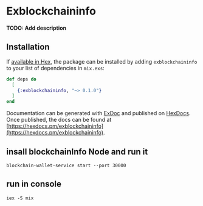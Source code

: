 # Exblockchaininfo

**TODO: Add description**

## Installation

If [available in Hex](https://hex.pm/docs/publish), the package can be installed
by adding `exblockchaininfo` to your list of dependencies in `mix.exs`:

```elixir
def deps do
  [
    {:exblockchaininfo, "~> 0.1.0"}
  ]
end
```

Documentation can be generated with [ExDoc](https://github.com/elixir-lang/ex_doc)
and published on [HexDocs](https://hexdocs.pm). Once published, the docs can
be found at [https://hexdocs.pm/exblockchaininfo](https://hexdocs.pm/exblockchaininfo).

## insall blockchainInfo Node and run it
`blockchain-wallet-service start --port 30000`

## run in console
`iex -S mix`
